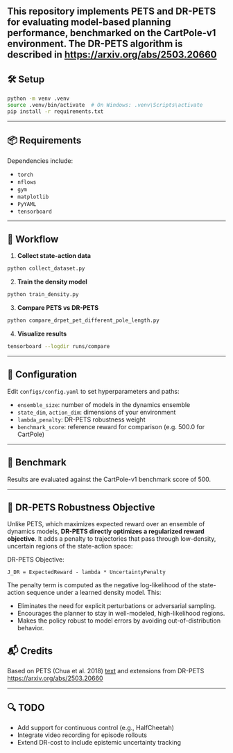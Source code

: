 
This repository implements PETS and DR-PETS for evaluating model-based planning performance, benchmarked on the CartPole-v1 environment.
The  DR-PETS algorithm is described in <https://arxiv.org/abs/2503.20660>
---

## 🛠️ Setup

```bash
python -m venv .venv
source .venv/bin/activate  # On Windows: .venv\Scripts\activate
pip install -r requirements.txt
```

---

## 📦 Requirements

Dependencies include:

- `torch`
- `nflows`
- `gym`
- `matplotlib`
- `PyYAML`
- `tensorboard`

---

## 🚀 Workflow

1. **Collect state-action data**

```bash
python collect_dataset.py
```

2. **Train the density model**

```bash
python train_density.py
```

3. **Compare PETS vs DR-PETS**

```bash
python compare_drpet_pet_different_pole_length.py
```

4. **Visualize results**

```bash
tensorboard --logdir runs/compare
```

---

## 📁 Configuration

Edit `configs/config.yaml` to set hyperparameters and paths:

- `ensemble_size`: number of models in the dynamics ensemble
- `state_dim`, `action_dim`: dimensions of your environment
- `lambda_penalty`: DR-PETS robustness weight
- `benchmark_score`: reference reward for comparison (e.g. 500.0 for CartPole)

---

## 🧪 Benchmark

Results are evaluated against the CartPole-v1 benchmark score of 500.

---

## 🧠 DR-PETS Robustness Objective

Unlike PETS, which maximizes expected reward over an ensemble of dynamics models, **DR-PETS directly optimizes a regularized reward objective**. It adds a penalty to trajectories that pass through low-density, uncertain regions of the state-action space:

DR-PETS Objective:

    J_DR = ExpectedReward - lambda * UncertaintyPenalty

The penalty term is computed as the negative log-likelihood of the state-action sequence under a learned density model. This:

- Eliminates the need for explicit perturbations or adversarial sampling.
- Encourages the planner to stay in well-modeled, high-likelihood regions.
- Makes the policy robust to model errors by avoiding out-of-distribution behavior.
  
## 📬 Credits

Based on PETS (Chua et al. 2018) [text](https://arxiv.org/abs/1805.12114) and extensions from DR-PETS  <https://arxiv.org/abs/2503.20660>

---

## 🔍 TODO

- Add support for continuous control (e.g., HalfCheetah)
- Integrate video recording for episode rollouts
- Extend DR-cost to include epistemic uncertainty tracking
